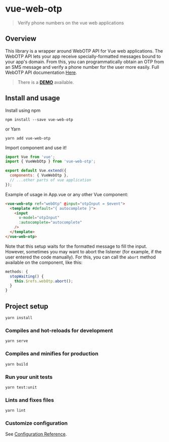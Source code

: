 # vue-web-otp

> Verify phone numbers on the vue web applications

## Overview

This library is a wrapper around WebOTP API for Vue web applications.
The WebOTP API lets your app receive specially-formatted messages bound to your app's domain.
From this,
you can programmatically obtain an OTP from an SMS message and verify a phone number for the user more easily.
Full WebOTP API documentation [Here](https://web.dev/web-otp/).

> There is a [**DEMO**](https://mrbilit.github.io/vue-web-otp/) available.

## Install and usage

Install using npm

```
npm install --save vue-web-otp
```

or Yarn

```
yarn add vue-web-otp
```

Import component and use it!

```javascript
import Vue from 'vue';
import { VueWebOtp } from 'vue-web-otp';

export default Vue.extend({
  components: { VueWebOtp },
  // ...other parts of vue application
});
```

Example of usage in App.vue or any other Vue component:

```html
<vue-web-otp ref="webOtp" @input="otpInput = $event">
  <template #default="{ autocomplete }">
    <input
      v-model="otpInput"
      :autocomplete="autocomplete"
    />
  </template>
</vue-web-otp>
```

Note that this setup waits for the formatted message to fill the input.
However, sometimes you may want to abort the listener (for example, if the user entered the code manually).
For this, you can call the `abort` method available on the component, like this:
```javascript
methods: {
  stopWaiting() {
    this.$refs.webOtp.abort();
  }
}
```

## Project setup

```
yarn install
```

### Compiles and hot-reloads for development

```
yarn serve
```

### Compiles and minifies for production

```
yarn build
```

### Run your unit tests

```
yarn test:unit
```

### Lints and fixes files

```
yarn lint
```

### Customize configuration

See [Configuration Reference](https://cli.vuejs.org/config/).
